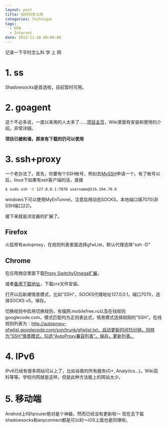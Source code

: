 ```yaml
---
layout: post
title: 如何科学上网
categories: Technique
tags:
  - GFW
  - Internet
date: 2013-11-28 00:00:00
---
```

记录一下平时怎么科 学 上 网

# 1. ss

Shadowsocks是首选啦，目前暂时可用。

# 2. goagent

这个不必多说，一度以来用的人太多了......[项目主页](https://github.com/goagent/goagent)，Wiki里面有安装和使用的介绍，非常详细。

**项目已被和谐，原来有下载的仍可以使用**

# 3. ssh+proxy

一个老办法了。首先，你要有个SSH帐号，例如去[MySSH](http://www.myssh.cc/buy.html)申请一个。有了帐号以后，linux下如果有ssh客户端的话，直接

```zsh
$ sudo ssh -D 127.0.0.1:7070 username@216.194.70.6
```

windows下可以使用MyEnTunnel，注意启用动态SOCKS，本地端口填7070(非SSH端口22)。

接下来就是浏览器的扩展了。

<!-- more -->

## Firefox

火狐带有autoproxy，在规则列表里面选择gfwList，默认代理选择"ssh -D"

## Chrome

在应用商店里面下载[Proxy SwitchyOmega扩展](https://chrome.google.com/webstore/detail/proxy-switchyomega/padekgcemlokbadohgkifijomclgjgif?utm_source=chrome-ntp-icon)。

或者[备用下载地址](https://github.com/FelisCatus/SwitchyOmega/releases)，下载crx文件安装。

打开以后新建情景模式，比如“SSH”，SOCKS代理地址127.0.0.1，端口7070，选择SOCKS v5，保存。

切换规则中启用切换规则，有俄网:mobilefree.ru以及在线规则googlecode.com，模式匹配均为正则表达式，情景模式选择刚刚的“SSH”。在线规则列表为：http://autoproxy-gfwlist.googlecode.com/svn/trunk/gfwlist.txt，自动更新时间15分钟，同样为“SSH”情景模式。勾选“AutoProxy兼容列表”。保存，更新列表。

# 4. IPv6

IPv6已经有很多网站可以上了，比如谷歌的所有服务(G+, Analytics...)，Wiki百科等等。学校内网就是这样，但是此种方法能上的网站太少。

# 5. 移动端

Android上吗fqrouter绝对是个神器，然而已经没有更新啦～ 现在去下载shadowsocks和anyconnect都是可以的～iOS上面也是同理啦。
